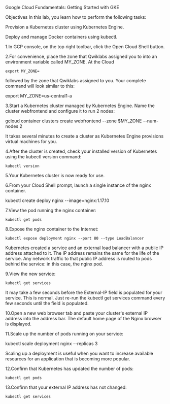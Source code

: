 Google Cloud Fundamentals: Getting Started with GKE

Objectives
In this lab, you learn how to perform the following tasks:

Provision a Kubernetes cluster using Kubernetes Engine.

Deploy and manage Docker containers using kubectl.

1.In GCP console, on the top right toolbar, click the Open Cloud Shell button.

2.For convenience, place the zone that Qwiklabs assigned you to into an environment variable called MY_ZONE. At the Cloud 

    export MY_ZONE=
followed by the zone that Qwiklabs assigned to you. Your complete command will look similar to this:

  export MY_ZONE=us-central1-a

3.Start a Kubernetes cluster managed by Kubernetes Engine. Name the cluster webfrontend and configure it to run 2 nodes:

  gcloud container clusters create webfrontend --zone $MY_ZONE --num-nodes 2

It takes several minutes to create a cluster as Kubernetes Engine provisions virtual machines for you.

4.After the cluster is created, check your installed version of Kubernetes using the kubectl version command:

    kubectl version

5.Your Kubernetes cluster is now ready for use.

6.From your Cloud Shell prompt, launch a single instance of the nginx container.

  kubectl create deploy nginx --image=nginx:1.17.10

7.View the pod running the nginx container:

    kubectl get pods

8.Expose the nginx container to the Internet:

    kubectl expose deployment nginx --port 80 --type LoadBalancer

Kubernetes created a service and an external load balancer with a public IP address attached to it. The IP address remains the same for the life of the service. Any network traffic to that public IP address is routed to pods behind the service: in this case, the nginx pod.



9.View the new service:

    kubectl get services

  It may take a few seconds before the External-IP field is populated for your service. This is normal. Just re-run the kubectl get services command every few seconds until the field is populated.

10.Open a new web browser tab and paste your cluster's external IP address into the address bar. The default home page of the Nginx browser is displayed.

11.Scale up the number of pods running on your service:

  kubectl scale deployment nginx --replicas 3

  Scaling up a deployment is useful when you want to increase available resources for an application that is becoming more popular.


12.Confirm that Kubernetes has updated the number of pods:

    kubectl get pods

13.Confirm that your external IP address has not changed:

    kubectl get services

